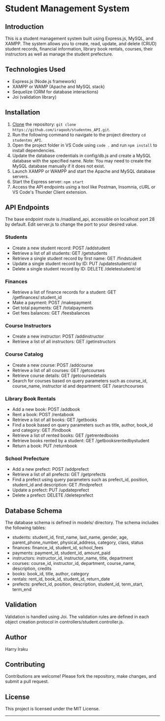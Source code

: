 # Student Management System

## Introduction

This is a student management system built using Express.js, MySQL, and XAMPP. The system allows you to create, read, update, and delete (CRUD) student records, financial information, library book rentals, courses, their instructors as well as manage the student prefecture.

## Technologies Used

- Express.js (Node.js framework)
- XAMPP or WAMP (Apache and MySQL stack)
- Sequelize (ORM for database interactions)
- Joi (validation library)

## Installation

1. [Clone](https://github.com/iraqooh/studentms_API.git) the repository: `git clone https://github.com/iraqooh/studentms_API.git`.
2. Run the following command to navigate to the project directory ```cd studentms_API```.
3. Open the project folder in VS Code using ```code .``` and run ```npm install``` to install dependencies.
4. Update the database credentials in config/db.js and create a MySQL database with the specified name. Note: You may need to create the MySQL database manually if it does not exist.
5. Launch XAMPP or WAMPP and start the Apache and MySQL database servers.
6. Start the Express server: ```npm start```
7. Access the API endpoints using a tool like Postman, Insomnia, cURL or VS Code's Thunder Client extension.

## API Endpoints

The base endpoint route is /madiland_api, accessible on localhost port 28 by default. Edit server.js to change the port to your desired value.

### Students

- Create a new student record: POST /addstudent
- Retrieve a list of all students: GET /getstudents
- Retrieve a single student record by first name: GET /findstudent
- Update a single student record by ID: PUT /updatestudent/:id
- Delete a single student record by ID: DELETE /deletestudent/:id

### Finances

- Retrieve a list of finance records for a student: GET /getfinances/:student_id
- Make a payment: POST /makepayment
- Get total payments: GET /totalpayments
- Get fees balances: GET /feesbalances

### Course Instructors

- Create a new instructor: POST /addinstructor
- Retrieve a list of all instructors: GET /getinstructors

### Course Catalog

- Create a new course: POST /addcourse
- Retrieve a list of all courses: GET /getcourses
- Retrieve course details: GET /getcoursedetails
- Search for courses based on query parameters such as course_id, course_name, instructor id and department: GET /searchcourses

### Library Book Rentals

- Add a new book: POST /addbook
- Rent a book: POST /rentabook
- Retrieve a list of all books: GET /getbooks
- Find a book based on query parameters such as title, author, book_id and category: GET /findbook
- Retrieve a list of rented books: GET /getrentedbooks
- Retrieve books rented by a student: GET /getbooksrentedbystudent
- Return a book: PUT /returnbook

### School Prefecture

- Add a new prefect: POST /addprefect
- Retrieve a list of all prefects: GET /getprefects
- Find a prefect using query parameters such as prefect_id, position, student_id and description: GET /findprefect
- Update a prefect: PUT /updateprefect
- Delete a prefect: DELETE /deleteprefect

## Database Schema

The database schema is defined in models/ directory. The schema includes the following tables:

- students: student_id, first_name, last_name, gender, age, parent_phone_number, physical_address, category, class, status
- finances: finance_id, student_id, school_fees
- payments: payment_id, student_id, amount_paid
- instructors: instructor_id, instructor_name, title, department
- courses: course_id, instructor_id, department, course_name, description, credits
- books: book_id, title, author, category
- rentals: rent_id, book_id, student_id, return_date
- prefects: prefect_id, position, description, student_id, term_start, term_end

## Validation

Validation is handled using Joi. The validation rules are defined in each object creation protocol in controllers/student.controller.js.

## Author

Harry Iraku

## Contributing

Contributions are welcome! Please fork the repository, make changes, and submit a pull request.

## License

This project is licensed under the MIT License.

---
